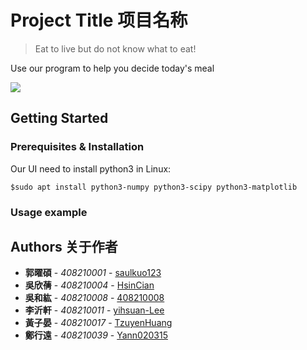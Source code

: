 # Project Title 项目名称

> Eat to live but do not know what to eat!

Use our program to help you decide today's meal

![](https://github.com/dbader/readme-template/raw/master/header.png)

## Getting Started 


### Prerequisites & Installation

Our UI need to install python3 in Linux:

```
$sudo apt install python3-numpy python3-scipy python3-matplotlib
```

### Usage example



## Authors 关于作者

* **郭曜碩** - *408210001* - [saulkuo123](https://github.com/saulkuo123)
* **吳欣蒨** - *408210004* - [HsinCian](https://github.com/HsinCian)
* **吳和紘** - *408210008* - [408210008](https://github.com/408210008)
* **李沂軒** - *408210011* - [yihsuan-Lee](https://github.com/yihsuan-Lee)
* **黃子晏** - *408210017* - [TzuyenHuang](https://github.com/TzuyenHuang)
* **鄭行遠** - *408210039* - [Yann020315](https://github.com/Yann020315)
